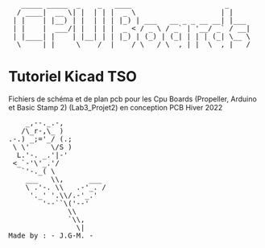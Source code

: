 
<pre>
   _____ _____  _    _   ____                      _     
  / ____|  __ \| |  | | |  _ \                    | |    
 | |    | |__) | |  | | | |_) | ___   __ _ _ __ __| |___ 
 | |    |  ___/| |  | | |  _ < / _ \ / _` | '__/ _` / __|
 | |____| |    | |__| | | |_) | (_) | (_| | | | (_| \__ \
  \_____|_|     \____/  |____/ \___/ \__,_|_|  \__,_|___/
</pre>
# Tutoriel Kicad TSO
Fichiers de schéma et de plan pcb pour les Cpu Boards (Propeller, Arduino et Basic Stamp 2) (Lab3_Projet2) en conception PCB Hiver 2022

<pre>
    _,--._.-,
   /\_r-,\_ )
.-.) _;='_/ (.;
 \ \'     \/S )
  L.'-. _.'|-'
 <_`-'\'_.'/
   `'-._( \
    ___   \\,      ___
    \ .'-. \\   .-'_. /
     '._' '.\\/.-'_.'
        '--``\('--'
              \\
              `\\,
                \|
Made by : - J.G-M. -
</pre>
